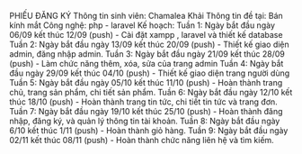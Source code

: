 PHIẾU ĐĂNG KÝ
Thông tin sinh viên: Chamalea Khải
Thông tin đề tại: Bán kính mắt
Công nghệ: php - laravel
Kế hoạch: 
Tuần 1: Ngày bắt đầu ngày 06/09 kết thúc 12/09 (push) - Cài đặt xampp , laravel
 và thiết kế database
Tuần 2: Ngày bắt đầu ngày 13/09 kết thúc 20/09 (push) - Thiết kế giao diện admin, đăng nhập admin.
Tuần 3: Ngày bắt đầu ngày 21/09 kết thúc 28/09 (push) - Làm chức năng thêm, xóa, sửa của trang admin
Tuần 4: Ngày bắt đầu ngày 29/09 kết thúc 04/10 (push) - Thiết kế giao diện trang người dùng
Tuần 5: Ngày bắt đầu ngày 05/10 kết thúc 11/10 (push) - Hoàn thành trang chủ, trang sản phẩm, chi tiết sản phẩm.
Tuần 6: Ngày bắt đầu ngày 12/10 kết thúc 18/10 (push) - Hoàn thành trang tin tức, chi tiết tin tức và trang đơn.
Tuần 7: Ngày bắt đầu ngày 19/10 kết thúc 25/10 (push) - Hoàn thành đăng nhập, đăng ký, và quản lý thông tin tài khoản.
Tuần 8: Ngày bắt đầu ngày 6/10 kết thúc 1/11 (push) - Hoàn thành giỏ hàng. 
Tuần 9: Ngày bắt đầu ngày 02/11 kết thúc 08/11 (push) - Hoàn thành chức năng liên hệ và tìm kiếm.

